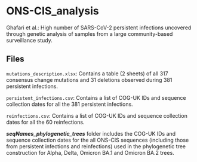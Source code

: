 # ONS-CIS_analysis
Ghafari et al.: High number of SARS-CoV-2 persistent infections uncovered through genetic analysis of samples from a large community-based surveillance study.

## Files

`mutations_description.xlsx`: Contains a table (2 sheets) of all 317 consensus change mutations and 31 deletions observed during 381 persistent infections.

`persistent_infections.csv`: Contains a list of COG-UK IDs and sequence collection dates for all the 381 persistent infections.

`reinfections.csv`: Contains a list of COG-UK IDs and sequence collection dates for all the 60 reinfections.

***seqNames_phylogenetic_trees*** folder includes the COG-UK IDs and sequence collection dates for the all ONS-CIS sequences (including those from persistent infections and reinfections) used in the phylogenetic tree construction for Alpha, Delta, Omicron BA.1 and Omicron BA.2 trees.
